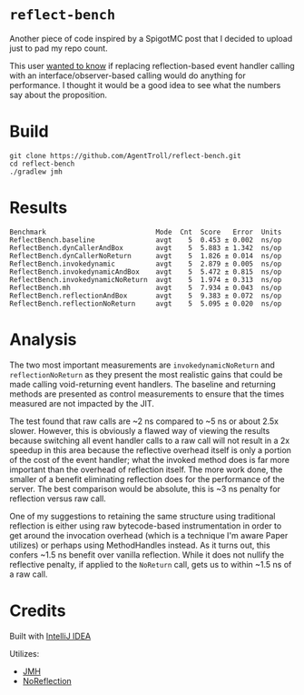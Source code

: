 # `reflect-bench`

Another piece of code inspired by a SpigotMC post that I
decided to upload just to pad my repo count.

This user [wanted to know](https://www.spigotmc.org/threads/reflection-problem-of-spigot.436331/#post-3793005)
if replacing reflection-based event handler calling with
an interface/observer-based calling would do anything for
performance. I thought it would be a good idea to see what
the numbers say about the proposition.

# Build

``` shell
git clone https://github.com/AgentTroll/reflect-bench.git
cd reflect-bench
./gradlew jmh
```

# Results

```
Benchmark                           Mode  Cnt  Score   Error  Units
ReflectBench.baseline               avgt    5  0.453 ± 0.002  ns/op
ReflectBench.dynCallerAndBox        avgt    5  5.883 ± 1.342  ns/op
ReflectBench.dynCallerNoReturn      avgt    5  1.826 ± 0.014  ns/op
ReflectBench.invokedynamic          avgt    5  2.879 ± 0.005  ns/op
ReflectBench.invokedynamicAndBox    avgt    5  5.472 ± 0.815  ns/op
ReflectBench.invokedynamicNoReturn  avgt    5  1.974 ± 0.313  ns/op
ReflectBench.mh                     avgt    5  7.934 ± 0.043  ns/op
ReflectBench.reflectionAndBox       avgt    5  9.383 ± 0.072  ns/op
ReflectBench.reflectionNoReturn     avgt    5  5.095 ± 0.020  ns/op
```

# Analysis

The two most important measurements are
`invokedynamicNoReturn` and `reflectionNoReturn` as they
present the most realistic gains that could be made calling
void-returning event handlers. The baseline and returning
methods are presented as control measurements to ensure
that the times measured are not impacted by the JIT.

The test found that raw calls are ~2 ns compared to ~5 ns
or about 2.5x slower. However, this is obviously a flawed
way of viewing the results because switching all event
handler calls to a raw call will not result in a 2x speedup
in this area because the reflective overhead itself is only
a portion of the cost of the event handler; what the
invoked method does is far more important than the overhead
of reflection itself. The more work done, the smaller of a
benefit eliminating reflection does for the performance of
the server. The best comparison would be absolute, this
is ~3 ns penalty for reflection versus raw call.

One of my suggestions to retaining the same structure using
traditional reflection is either using raw bytecode-based
instrumentation in order to get around the invocation
overhead (which is a technique I'm aware Paper utilizes)
or perhaps using MethodHandles instead. As it turns out,
this confers ~1.5 ns benefit over vanilla reflection.
While it does not nullify the reflective penalty, if
applied to the `NoReturn` call, gets us to within ~1.5 ns
of  a raw call.

# Credits

Built with [IntelliJ IDEA](https://www.jetbrains.com/idea/)

Utilizes:

  * [JMH](https://openjdk.java.net/projects/code-tools/jmh/)
  * [NoReflection](https://github.com/Nesaak/NoReflection)
